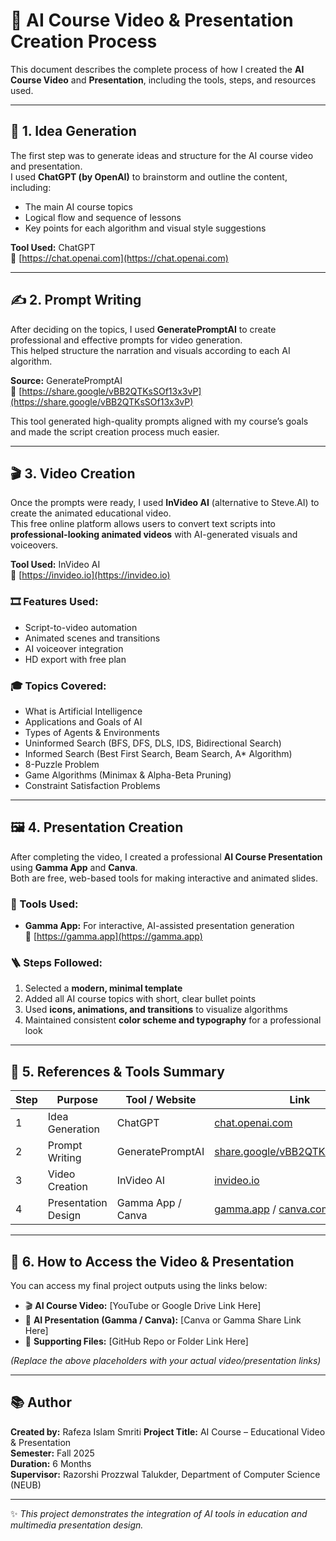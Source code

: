 # 🎥 AI Course Video & Presentation Creation Process

This document describes the complete process of how I created the **AI Course Video** and **Presentation**, including the tools, steps, and resources used.

---

## 🧠 1. Idea Generation

The first step was to generate ideas and structure for the AI course video and presentation.  
I used **ChatGPT (by OpenAI)** to brainstorm and outline the content, including:

- The main AI course topics  
- Logical flow and sequence of lessons  
- Key points for each algorithm and visual style suggestions  

**Tool Used:** ChatGPT  
🔗 [https://chat.openai.com](https://chat.openai.com)

---

## ✍️ 2. Prompt Writing

After deciding on the topics, I used **GeneratePromptAI** to create professional and effective prompts for video generation.  
This helped structure the narration and visuals according to each AI algorithm.

**Source:** GeneratePromptAI  
🔗 [https://share.google/vBB2QTKsSOf13x3vP](https://share.google/vBB2QTKsSOf13x3vP)

This tool generated high-quality prompts aligned with my course’s goals and made the script creation process much easier.

---

## 🎬 3. Video Creation

Once the prompts were ready, I used **InVideo AI** (alternative to Steve.AI) to create the animated educational video.  
This free online platform allows users to convert text scripts into **professional-looking animated videos** with AI-generated visuals and voiceovers.

**Tool Used:** InVideo AI  
🔗 [https://invideo.io](https://invideo.io)

### 🎞️ Features Used:
- Script-to-video automation  
- Animated scenes and transitions  
- AI voiceover integration  
- HD export with free plan  

### 🎓 Topics Covered:
- What is Artificial Intelligence  
- Applications and Goals of AI  
- Types of Agents & Environments  
- Uninformed Search (BFS, DFS, DLS, IDS, Bidirectional Search)  
- Informed Search (Best First Search, Beam Search, A* Algorithm)  
- 8-Puzzle Problem  
- Game Algorithms (Minimax & Alpha-Beta Pruning)  
- Constraint Satisfaction Problems  

---

## 🖼️ 4. Presentation Creation

After completing the video, I created a professional **AI Course Presentation** using **Gamma App** and **Canva**.  
Both are free, web-based tools for making interactive and animated slides.

### 🧰 Tools Used:
- **Gamma App:** For interactive, AI-assisted presentation generation  
  🔗 [https://gamma.app](https://gamma.app)  

### 🪜 Steps Followed:
1. Selected a **modern, minimal template**  
2. Added all AI course topics with short, clear bullet points  
3. Used **icons, animations, and transitions** to visualize algorithms  
4. Maintained consistent **color scheme and typography** for a professional look  

---

## 🔗 5. References & Tools Summary

| Step | Purpose | Tool / Website | Link |
|------|----------|----------------|------|
| 1 | Idea Generation | ChatGPT | [chat.openai.com](https://chat.openai.com) |
| 2 | Prompt Writing | GeneratePromptAI | [share.google/vBB2QTKsSOf13x3vP](https://share.google/vBB2QTKsSOf13x3vP) |
| 3 | Video Creation | InVideo AI | [invideo.io](https://invideo.io) |
| 4 | Presentation Design | Gamma App / Canva | [gamma.app](https://gamma.app) / [canva.com](https://www.canva.com) |

---

## 📂 6. How to Access the Video & Presentation

You can access my final project outputs using the links below:

- 🎬 **AI Course Video:** [YouTube or Google Drive Link Here]  
- 📑 **AI Presentation (Gamma / Canva):** [Canva or Gamma Share Link Here]  
- 🧠 **Supporting Files:** [GitHub Repo or Folder Link Here]  

*(Replace the above placeholders with your actual video/presentation links)*

---

## 📚 Author

**Created by:** Rafeza Islam Smriti 
**Project Title:** AI Course – Educational Video & Presentation  
**Semester:** Fall 2025  
**Duration:** 6 Months  
**Supervisor:** Razorshi Prozzwal Talukder, Department of Computer Science (NEUB)

---

✨ *This project demonstrates the integration of AI tools in education and multimedia presentation design.*

